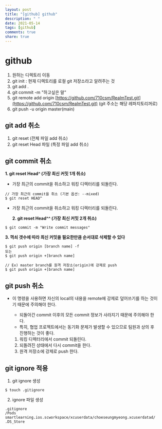 ```yaml
---
layout: post
title: "[github] github"
description: " "
date: 2021-05-14
tags: [github]
comments: true
share: true
---
```


# github

1. 원하는 디렉토리 이동
2. git init : 현재 디렉토리를 로컬 git 저장소라고 알려주는 것
3. git add .
4. git commit -m "하고싶은 말"
5. git remote add origin [https://github.com/710csm/RealmTest.git](https://github.com/710csm/RealmTest.git) (git 주소는 해당 레파지토리꺼로)
6. git push -u origin master(main)


## git add 취소
1. git reset (전체 파일 add 취소)
2. git reset Head 파일 (특정 파일 add 취소)

## git commit 취소
**1. git reset Head^ (가장 최신 커밋 1개 취소)**
- 가장 최근의 commit을 취소하고 워킹 디렉터리를 되돌린다.
```
// 가장 최근의 commit을 취소 (기본 옵션: --mixed)
$ git reset HEAD^
```
- 가장 최근의 commit을 취소하고 워킹 디렉터리를 되돌린다.
   
   **2. git reset Head^^ (가장 최신 커밋 2개 취소)**
```
$ git commit -m "Write commit messages"
```

**3. 꺽쇠 갯수에 따라 최신 커밋을 필요한만큼 순서대로 삭제할 수 있다**
```
$ git push origin [branch name] -f
또는
$ git push origin +[branch name]
```
```
// Ex) master branch를 원격 저장소(origin)에 강제로 push
$ git push origin +[branch name]
```
## git push 취소
- 이 명령을 사용하면 자신의 local의 내용을 remote에 강제로 덮어쓰기를 하는 것이기 때문에 주의해야 한다.
    - 되돌아간 commit 이후의 모든 commit 정보가 사라지기 때문에 주의해야 한다.
    - 특히, 협업 프로젝트에서는 동기화 문제가 발생할 수 있으므로 팀원과 상의 후 진행하는 것이 좋다.   
    
    1. 워킹 디렉터리에서 commit 되돌린다.
    2. 되돌려진 상태에서 다시 commit을 한다.
    3. 원격 저장소에 강제로 push 한다.

## git ignore 적용
1. git ignore 생성
```
$ touch .gitignore
```
 2. ignore 파일 생성
 ```
.gitignore
/Pods
smartlearning.ios.scworkspace/xcuserdata/choeseungmyeong.xcuserdatad/
.DS_Store
 ```
 
